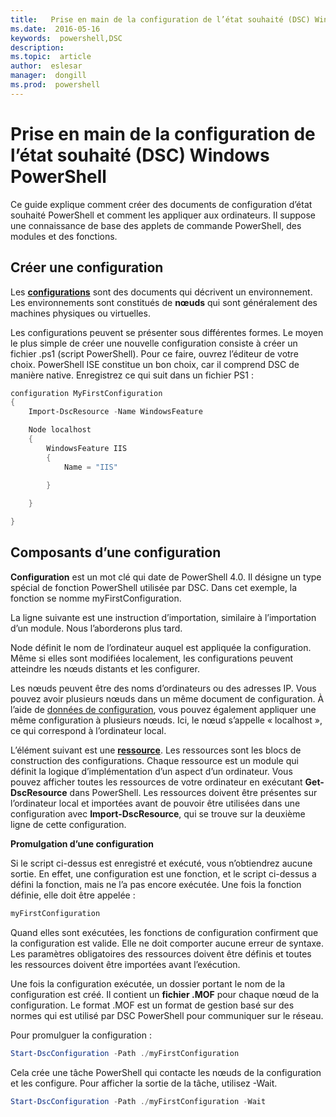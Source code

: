 ```yaml
---
title:   Prise en main de la configuration de l’état souhaité (DSC) Windows PowerShell 
ms.date:  2016-05-16
keywords:  powershell,DSC
description:  
ms.topic:  article
author:  eslesar
manager:  dongill
ms.prod:  powershell
---
```


# Prise en main de la configuration de l’état souhaité (DSC) Windows PowerShell #

Ce guide explique comment créer des documents de configuration d’état souhaité PowerShell et comment les appliquer aux ordinateurs. Il suppose une connaissance de base des applets de commande PowerShell, des modules et des fonctions. 


## Créer une configuration ##

Les [**configurations**](https://msdn.microsoft.com/en-us/powershell/dsc/configurations) sont des documents qui décrivent un environnement. Les environnements sont constitués de **nœuds** qui sont généralement des machines physiques ou virtuelles. 

Les configurations peuvent se présenter sous différentes formes. Le moyen le plus simple de créer une nouvelle configuration consiste à créer un fichier .ps1 (script PowerShell). Pour ce faire, ouvrez l’éditeur de votre choix. PowerShell ISE constitue un bon choix, car il comprend DSC de manière native. Enregistrez ce qui suit dans un fichier PS1 :

```powershell
configuration MyFirstConfiguration
{
    Import-DscResource -Name WindowsFeature

    Node localhost
    {
        WindowsFeature IIS
        {
            Name = "IIS"

        }
        
    }

}
```
## Composants d’une configuration ##
**Configuration** est un mot clé qui date de PowerShell 4.0. Il désigne un type spécial de fonction PowerShell utilisée par DSC. Dans cet exemple, la fonction se nomme myFirstConfiguration. 

La ligne suivante est une instruction d’importation, similaire à l’importation d’un module. Nous l’aborderons plus tard.

Node définit le nom de l’ordinateur auquel est appliquée la configuration. Même si elles sont modifiées localement, les configurations peuvent atteindre les nœuds distants et les configurer. 

Les nœuds peuvent être des noms d’ordinateurs ou des adresses IP. Vous pouvez avoir plusieurs nœuds dans un même document de configuration. À l’aide de [données de configuration](https://msdn.microsoft.com/en-us/powershell/dsc/configdata), vous pouvez également appliquer une même configuration à plusieurs nœuds. Ici, le nœud s’appelle « localhost », ce qui correspond à l’ordinateur local. 

L’élément suivant est une [**ressource**](https://msdn.microsoft.com/en-us/powershell/dsc/resources). Les ressources sont les blocs de construction des configurations. Chaque ressource est un module qui définit la logique d’implémentation d’un aspect d’un ordinateur. Vous pouvez afficher toutes les ressources de votre ordinateur en exécutant **Get-DscResource** dans PowerShell. Les ressources doivent être présentes sur l’ordinateur local et importées avant de pouvoir être utilisées dans une configuration avec **Import-DscResource**, qui se trouve sur la deuxième ligne de cette configuration. 

**Promulgation d’une configuration**

Si le script ci-dessus est enregistré et exécuté, vous n’obtiendrez aucune sortie. En effet, une configuration est une fonction, et le script ci-dessus a défini la fonction, mais ne l’a pas encore exécutée. Une fois la fonction définie, elle doit être appelée :
```powershell
myFirstConfiguration
```

Quand elles sont exécutées, les fonctions de configuration confirment que la configuration est valide. Elle ne doit comporter aucune erreur de syntaxe. Les paramètres obligatoires des ressources doivent être définis et toutes les ressources doivent être importées avant l’exécution.

Une fois la configuration exécutée, un dossier portant le nom de la configuration est créé. Il contient un **fichier .MOF** pour chaque nœud de la configuration. Le format .MOF est un format de gestion basé sur des normes qui est utilisé par DSC PowerShell pour communiquer sur le réseau.

Pour promulguer la configuration :
```powershell
Start-DscConfiguration -Path ./myFirstConfiguration
```
Cela crée une tâche PowerShell qui contacte les nœuds de la configuration et les configure. Pour afficher la sortie de la tâche, utilisez -Wait. 
```powershell
Start-DscConfiguration -Path ./myFirstConfiguration -Wait
```



<!--HONumber=May16_HO3-->


